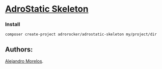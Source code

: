 [AdroStatic Skeleton](https://github.com/adrorocker/adrostatic-skeleton)
===================================

### Install

```
composer create-project adrorocker/adrostatic-skeleton my/project/dir
```

## Authors:

[Alejandro Morelos](https://github.com/adrorocker). 